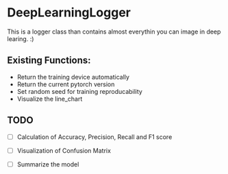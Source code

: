 # DeepLearningLogger
 This is a logger class than contains almost everythin you can image in deep learing. :)

## Existing Functions:

* Return the training device automatically
* Return the current pytorch version
* Set random seed for training reproducability
* Visualize the line_chart

## TODO

- [ ] Calculation of Accuracy, Precision, Recall and F1 score
- [ ] Visualization of Confusion Matrix
- [ ] Summarize the model

